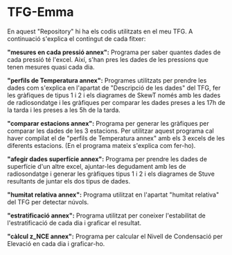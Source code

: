 # TFG-Emma
En aquest "Repository" hi ha els codis utilitzats en el meu TFG. A continuació s'explica el contingut de cada fitxer:

**"mesures en cada pressió annex":** Programa per saber quantes dades de cada pressió té l'excel. Així, s'han pres les dades de les pressions que tenen mesures quasi cada dia.

**"perfils de Temperatura annex":** Programes utilitzats per prendre les dades com s'explica en l'apartat de "Descripció de les dades" del TFG, fer les gràfiques de tipus 1 i 2 i els diagrames de SkewT només amb les dades de radiosondatge i les gràfiques per comparar les dades preses a les 17h de la tarda i les preses a les 5h de la tarda. 

**"comparar estacions annex":** Programa per generar les gràfiques per comparar les dades de les 3 estacions. Per utilitzar aquest programa cal haver compilat el de "perfils de Temperatura annex" amb els 3 excels de les diferents estacions. (En el programa mateix s'explica com fer-ho).

**"afegir dades superfície annex":** Programa per prendre les dades de superfície d'un altre excel, ajuntar-les degudament amb les de radiosondatge i generar les gràfiques tipus 1 i 2 i els diagrames de Stuve resultants de juntar els dos tipus de dades.

**"humitat relativa annex":** Programa utilitzat en l'apartat "humitat relativa" del TFG per detectar núvols.

**"estratificació annex":** Programa utilitzat per coneixer l'estabilitat de l'estratificació de cada dia i graficar el resultat.

**"càlcul z_NCE annex":** Programa per calcular el Nivell de Condensació per Elevació en cada dia i graficar-ho.

